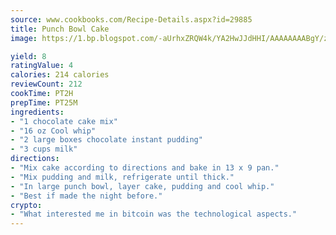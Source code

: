 ```yaml
---
source: www.cookbooks.com/Recipe-Details.aspx?id=29885
title: Punch Bowl Cake
image: https://1.bp.blogspot.com/-aUrhxZRQW4k/YA2HwJJdHHI/AAAAAAAABgY/z2R8OXCxqDoBQtRn-q-fHG8g9_G4G1HBwCLcBGAsYHQ/s320/13.png

yield: 8
ratingValue: 4
calories: 214 calories
reviewCount: 212
cookTime: PT2H
prepTime: PT25M
ingredients:
- "1 chocolate cake mix"
- "16 oz Cool whip"
- "2 large boxes chocolate instant pudding"
- "3 cups milk"
directions:
- "Mix cake according to directions and bake in 13 x 9 pan."
- "Mix pudding and milk, refrigerate until thick."
- "In large punch bowl, layer cake, pudding and cool whip."
- "Best if made the night before."
crypto:
- "What interested me in bitcoin was the technological aspects."
---
```

